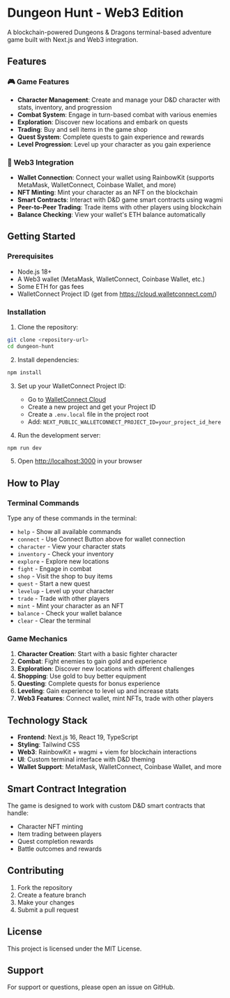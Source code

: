 # Dungeon Hunt - Web3 Edition

A blockchain-powered Dungeons & Dragons terminal-based adventure game built with Next.js and Web3 integration.

## Features

### 🎮 Game Features
- **Character Management**: Create and manage your D&D character with stats, inventory, and progression
- **Combat System**: Engage in turn-based combat with various enemies
- **Exploration**: Discover new locations and embark on quests
- **Trading**: Buy and sell items in the game shop
- **Quest System**: Complete quests to gain experience and rewards
- **Level Progression**: Level up your character as you gain experience

### 🔗 Web3 Integration
- **Wallet Connection**: Connect your wallet using RainbowKit (supports MetaMask, WalletConnect, Coinbase Wallet, and more)
- **NFT Minting**: Mint your character as an NFT on the blockchain
- **Smart Contracts**: Interact with D&D game smart contracts using wagmi
- **Peer-to-Peer Trading**: Trade items with other players using blockchain
- **Balance Checking**: View your wallet's ETH balance automatically

## Getting Started

### Prerequisites
- Node.js 18+ 
- A Web3 wallet (MetaMask, WalletConnect, Coinbase Wallet, etc.)
- Some ETH for gas fees
- WalletConnect Project ID (get from https://cloud.walletconnect.com/)

### Installation

1. Clone the repository:
```bash
git clone <repository-url>
cd dungeon-hunt
```

2. Install dependencies:
```bash
npm install
```

3. Set up your WalletConnect Project ID:
   - Go to [WalletConnect Cloud](https://cloud.walletconnect.com/)
   - Create a new project and get your Project ID
   - Create a `.env.local` file in the project root
   - Add: `NEXT_PUBLIC_WALLETCONNECT_PROJECT_ID=your_project_id_here`

4. Run the development server:
```bash
npm run dev
```

5. Open [http://localhost:3000](http://localhost:3000) in your browser

## How to Play

### Terminal Commands

Type any of these commands in the terminal:

- `help` - Show all available commands
- `connect` - Use Connect Button above for wallet connection
- `character` - View your character stats
- `inventory` - Check your inventory
- `explore` - Explore new locations
- `fight` - Engage in combat
- `shop` - Visit the shop to buy items
- `quest` - Start a new quest
- `levelup` - Level up your character
- `trade` - Trade with other players
- `mint` - Mint your character as an NFT
- `balance` - Check your wallet balance
- `clear` - Clear the terminal

### Game Mechanics

1. **Character Creation**: Start with a basic fighter character
2. **Combat**: Fight enemies to gain gold and experience
3. **Exploration**: Discover new locations with different challenges
4. **Shopping**: Use gold to buy better equipment
5. **Questing**: Complete quests for bonus experience
6. **Leveling**: Gain experience to level up and increase stats
7. **Web3 Features**: Connect wallet, mint NFTs, trade with other players

## Technology Stack

- **Frontend**: Next.js 16, React 19, TypeScript
- **Styling**: Tailwind CSS
- **Web3**: RainbowKit + wagmi + viem for blockchain interactions
- **UI**: Custom terminal interface with D&D theming
- **Wallet Support**: MetaMask, WalletConnect, Coinbase Wallet, and more

## Smart Contract Integration

The game is designed to work with custom D&D smart contracts that handle:
- Character NFT minting
- Item trading between players
- Quest completion rewards
- Battle outcomes and rewards

## Contributing

1. Fork the repository
2. Create a feature branch
3. Make your changes
4. Submit a pull request

## License

This project is licensed under the MIT License.

## Support

For support or questions, please open an issue on GitHub.
